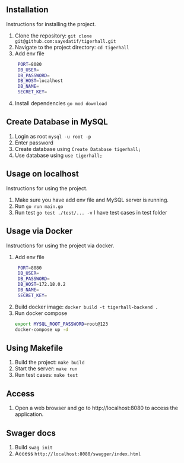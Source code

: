 ## Installation

Instructions for installing the project.

1. Clone the repository:
   `git clone git@github.com:sayedatif/tigerhall.git`
2. Navigate to the project directory:
  `cd tigerhall`
3. Add env file
   ```bash
    PORT=8080
    DB_USER=
    DB_PASSWORD=
    DB_HOST=localhost
    DB_NAME=
    SECRET_KEY=
5. Install dependencies
   `go mod download`

## Create Database in MySQL

1. Login as root `mysql -u root -p`
2. Enter password
4. Create database using `Create Database tigerhall;`
5. Use database using `use tigerhall;`

## Usage on localhost

Instructions for using the project.

1. Make sure you have add env file and MySQL server is running.
2. Run `go run main.go`
3. Run test `go test ./test/... -v` I have test cases in test folder

## Usage via Docker

Instructions for using the project via docker.

1. Add env file
   ```bash
    PORT=8080
    DB_USER=
    DB_PASSWORD=
    DB_HOST=172.18.0.2
    DB_NAME=
    SECRET_KEY=
3. Build docker image: `docker build -t tigerhall-backend .`
4. Run docker compose
   ```bash
   export MYSQL_ROOT_PASSWORD=root@123
   docker-compose up -d

## Using Makefile

1. Build the project: `make build`
2. Start the server: `make run`
3. Run test cases: `make test`

## Access

1. Open a web browser and go to http://localhost:8080 to access the application.

## Swager docs

1. Build `swag init`
2. Access `http://localhost:8080/swagger/index.html`
